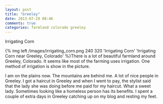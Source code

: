 ```yaml
---
layout: post
title: "Greeley"
date: 2013-07-29 08:46
comments: true
categories: farmland colorado greeley
---
```

Irrigating Corn

{% img left /images/irrigating_corn.png 240 320 'Irrigating Corn' 'Irrigating Corn near Greeley, Colorado' %}There is a lot of beautiful farmland around Greeley, Colorado.  It seems like most of the farming uses irrigation.  One method of irrigation is show in the picture.

I am on the plains now.  The mountains are behind me.  A lot of nice people in Greeley.  I got a haircut in Greeley and when I went to pay, the stylist said that the lady she was doing before me paid for my haircut.  What a sweet lady.  Sometimes looking like a homeless person has its benefits.  I spent a couple of extra days in Greeley catching up on my blog and resting my feet.